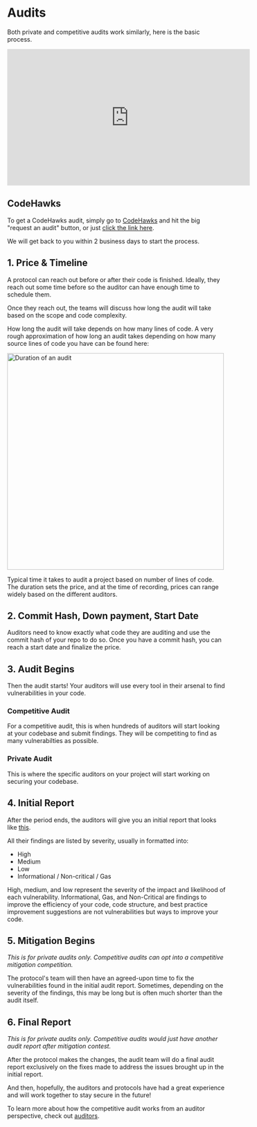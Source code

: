 # Audits

Both private and competitive audits work similarly, here is the basic process.

<iframe width="560" height="315" src="https://www.youtube.com/embed/aOqhQvWhUG0" frameborder="0" allow="accelerometer; autoplay; clipboard-write; encrypted-media; gyroscope; picture-in-picture" allowfullscreen title="What is a smart contract audit"></iframe>

## CodeHawks

To get a CodeHawks audit, simply go to [CodeHawks](https://codehawks.com/) and hit the big "request an audit" button, or just [click the link here]().

We will get back to you within 2 business days to start the process.

## 1. Price & Timeline
   
A protocol can reach out before or after their code is finished. Ideally, they reach out some time before so the auditor can have enough time to schedule them. 

Once they reach out, the teams will discuss how long the audit will take based on the scope and code complexity.

How long the audit will take depends on how many lines of code.
A very rough approximation of how long an audit takes depending on how many source lines of code you have can be found here:

<img src="/lines-of-code-duration.png" alt="Duration of an audit" width="500" height="500">

Typical time it takes to audit a project based on number of lines of code.
The duration sets the price, and at the time of recording, prices can range widely based on the different auditors.


## 2. Commit Hash, Down payment, Start Date
Auditors need to know exactly what code they are auditing and use the commit hash of your repo to do so. 
Once you have a commit hash, you can reach a start date and finalize the price.

## 3. Audit Begins
Then the audit starts! Your auditors will use every tool in their arsenal to find vulnerabilities in your code.

### Competitive Audit

For a competitive audit, this is when hundreds of auditors will start looking at your codebase and submit findings. They will be competiting to find as many vulnerabilties as possible. 

### Private Audit 

This is where the specific auditors on your project will start working on securing your codebase. 

## 4. Initial Report
After the period ends, the auditors will give you an initial report that looks like [this](https://github.com/Cyfrin/cyfrin-audit-reports/blob/main/reports/2023-03-13-beanstalk_wells_v0.1.pdf). 

All their findings are listed by severity, usually in formatted into:

- High
- Medium
- Low
- Informational / Non-critical / Gas

High, medium, and low represent the severity of the impact and likelihood of each vulnerability.
Informational, Gas, and Non-Critical are findings to improve the efficiency of your code, code structure, and best practice improvement suggestions are not vulnerabilities but ways to improve your code.

## 5. Mitigation Begins

*This is for private audits only. Competitive audits can opt into a competitive mitigation competition.*

The protocol's team will then have an agreed-upon time to fix the vulnerabilities found in the initial audit report. Sometimes, depending on the severity of the findings, this may be long but is often much shorter than the audit itself.

## 6. Final Report

*This is for private audits only. Competitive audits would just have another audit report after mitigation contest.*

After the protocol makes the changes, the audit team will do a final audit report exclusively on the fixes made to address the issues brought up in the initial report.

And then, hopefully, the auditors and protocols have had a great experience and will work together to stay secure in the future!

To learn more about how the competitive audit works from an auditor perspective, check out [auditors](/auditors/).
